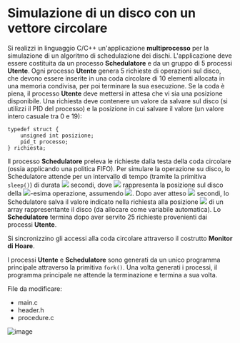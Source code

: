 Simulazione di un disco con un vettore circolare
================================================

Si realizzi in linguaggio C/C++ un'applicazione **multiprocesso** per la
simulazione di un algoritmo di schedulazione dei dischi. L'applicazione
deve essere costituita da un processo **Schedulatore** e da un gruppo di
5 processi **Utente**. Ogni processo **Utente** genera 5 richieste di
operazioni sul disco, che devono essere inserite in una coda
circolare di 10 elementi allocata in una memoria condivisa, per poi
terminare la sua esecuzione. Se la coda è piena, il processo **Utente**
deve mettersi in attesa che vi sia una posizione disponibile. Una
richiesta deve contenere un valore da salvare sul disco (si utilizzi il
PID del processo) e la posizione in cui salvare il valore (un valore
intero casuale tra 0 e 19):


    typedef struct {
        unsigned int posizione;
        pid_t processo;
    } richiesta;

Il processo **Schedulatore** preleva le richieste dalla testa della coda
circolare (ossia applicando una politica FIFO). Per simulare la
operazione su disco, lo Schedulatore attende per un intervallo di tempo
(tramite la primitiva `sleep()`) di durata <img src="https://render.githubusercontent.com/render/math?math=t_i = | p_i - p_{i-1} |">
secondi, dove <img src="https://render.githubusercontent.com/render/math?math=p_i"> rappresenta la posizione sul disco della <img src="https://render.githubusercontent.com/render/math?math=i">-esima
operazione, assumendo <img src="https://render.githubusercontent.com/render/math?math=p_0=0">. Dopo aver atteso <img src="https://render.githubusercontent.com/render/math?math=t_i"> secondi, lo
Schedulatore salva il valore indicato nella richiesta alla posizione <img src="https://render.githubusercontent.com/render/math?math=p_i">
di un array rappresentante il disco (da allocare come variabile
automatica). Lo **Schedulatore** termina dopo aver servito 25 richieste
provenienti dai processi **Utente**.

Si sincronizzino gli accessi alla coda circolare attraverso il costrutto
**Monitor di Hoare**.

I processi **Utente** e **Schedulatore** sono generati da un unico
programma principale attraverso la primitiva `fork()`. Una volta
generati i processi, il programma principale ne attende la terminazione
e termina a sua volta.

File da modificare:
- main.c
- header.h
- procedure.c

![image](https://github.com/rnatella/esercizi_linux/blob/master/images/ambiente_globale/produttore_consumatore/simulazione_di_un_disco_con_un_vettore_circolare.png)
